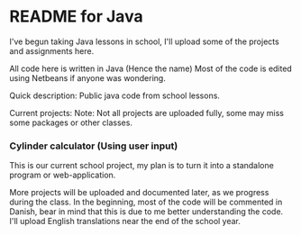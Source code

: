 # README for Java
I've begun taking Java lessons in school, I'll upload some of the projects and assignments here.

All code here is written in Java (Hence the name) 
Most of the code is edited using Netbeans if anyone was wondering.

Quick description: Public java code from school lessons.

Current projects: 
Note: Not all projects are uploaded fully, some may miss some packages or other classes.

### Cylinder calculator (Using user input) 
This is our current school project, my plan is to turn it into a standalone program or web-application.


More projects will be uploaded and documented later, as we progress during the class.
In the beginning, most of the code will be commented in Danish, bear in mind that this is due to me better understanding the code.
I'll upload English translations near the end of the school year.
